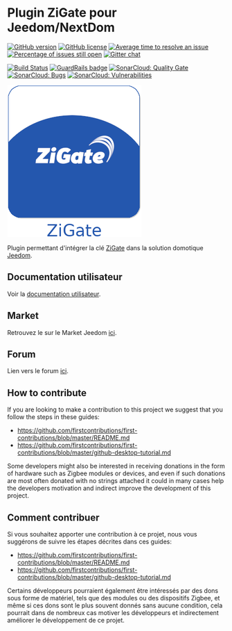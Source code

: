 # Plugin ZiGate pour Jeedom/NextDom

[![GitHub version](https://badge.fury.io/gh/jeedom-zigate%2Fjeedom-plugin-zigate.svg)](https://github.com/jeedom-zigate/jeedom-plugin-zigate)
[![GitHub license](https://img.shields.io/github/license/jeedom-zigate/jeedom-plugin-zigate.svg)](https://github.com/jeedom-zigate/jeedom-plugin-zigate/blob/master/LICENSE)
[![Average time to resolve an issue](http://isitmaintained.com/badge/resolution/jeedom-zigate/jeedom-plugin-zigate.svg)](http://isitmaintained.com/project/jeedom-zigate/jeedom-plugin-zigate "Average time to resolve an issue")
[![Percentage of issues still open](http://isitmaintained.com/badge/open/jeedom-zigate/jeedom-plugin-zigate.svg)](http://isitmaintained.com/project/jeedom-zigate/jeedom-plugin-zigate "Percentage of issues still open")
[![Gitter chat](https://badges.gitter.im/jeedom-zigate.png)](https://gitter.im/jeedom-zigate)

[![Build Status](https://travis-ci.org/jeedom-zigate/jeedom-plugin-zigate.svg?branch=master)](https://travis-ci.org/jeedom-zigate/jeedom-plugin-zigate)
[![GuardRails badge](https://badges.production.guardrails.io/jeedom-zigate/jeedom-plugin-zigate.svg)](https://www.guardrails.io)
[![SonarCloud: Quality Gate](https://sonarcloud.io/api/project_badges/measure?project=jeedom-zigate:jeedom-plugin-zigate&metric=alert_status)](https://sonarcloud.io/dashboard?id=jeedom-zigate%3Ajeedom-plugin-zigate)
[![SonarCloud: Bugs](https://sonarcloud.io/api/project_badges/measure?project=jeedom-zigate:jeedom-plugin-zigate&metric=bugs)](https://sonarcloud.io/dashboard?id=jeedom-zigate%3Ajeedom-plugin-zigate)
[![SonarCloud: Vulnerabilities](https://sonarcloud.io/api/project_badges/measure?project=jeedom-zigate:jeedom-plugin-zigate&metric=vulnerabilities)](https://sonarcloud.io/dashboard?id=jeedom-zigate%3Ajeedom-plugin-zigate)

![Logo](plugin_info/zigate_icon.png)

Plugin permettant d'intégrer la clé [ZiGate](https://zigate.fr/) dans la solution domotique [Jeedom](https://www.jeedom.com).

## Documentation utilisateur

Voir la [documentation utilisateur](https://jeedom-zigate.github.io/jeedom-plugin-zigate/).

## Market

Retrouvez le sur le Market Jeedom [ici](https://www.jeedom.com/market/index.php?v=d&p=market&type=plugin&&name=zigate).

## Forum

Lien vers le forum [ici](https://www.jeedom.com/forum/viewtopic.php?f=133&t=34490).

## How to contribute

If you are looking to make a contribution to this project we suggest that you follow the steps in these guides:

- <https://github.com/firstcontributions/first-contributions/blob/master/README.md>
- <https://github.com/firstcontributions/first-contributions/blob/master/github-desktop-tutorial.md>

Some developers might also be interested in receiving donations in the form of hardware such as Zigbee modules or devices, and even if such donations are most often donated with no strings attached it could in many cases help the developers motivation and indirect improve the development of this project.

## Comment contribuer

Si vous souhaitez apporter une contribution à ce projet, nous vous suggérons de suivre les étapes décrites dans ces guides:

- <https://github.com/firstcontributions/first-contributions/blob/master/README.md>
- <https://github.com/firstcontributions/first-contributions/blob/master/github-desktop-tutorial.md>

Certains développeurs pourraient également être intéressés par des dons sous forme de matériel, tels que des modules ou des dispositifs Zigbee, et même si ces dons sont le plus souvent donnés sans aucune condition, cela pourrait dans de nombreux cas motiver les développeurs et indirectement améliorer le développement de ce projet.

